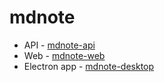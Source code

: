 # mdnote

* API - [mdnote-api](https://github.com/apedley/mdnote-api)
* Web - [mdnote-web](https://github.com/apedley/mdnote-web)
* Electron app - [mdnote-desktop](https://github.com/apedley/mdnote-desktop)
